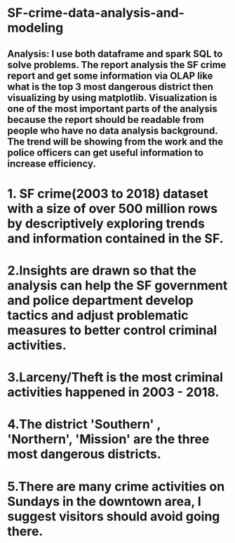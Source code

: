 # SF-crime-data-analysis-and-modeling

## Analysis: I use both dataframe and spark SQL to solve problems. The report analysis the SF crime report and get some information via OLAP like what is the top 3 most dangerous district then visualizing by using matplotlib. Visualization is one of the most important parts of the analysis because the report should be readable from people who have no data analysis background. The trend will be showing from the work and the police officers can get useful information to increase efficiency.


# 1. SF crime(2003 to 2018) dataset with a size of over 500 million rows by descriptively exploring trends and information contained in the SF.
# 2.Insights are drawn so that the analysis can help the SF government and police department develop tactics and adjust problematic measures to better control criminal activities.
# 3.Larceny/Theft is the most criminal activities happened in 2003 - 2018.
# 4.The district 'Southern' , 'Northern', 'Mission' are the three most dangerous districts.
# 5.There are many crime activities on Sundays in the downtown area, I suggest visitors should avoid going there.
